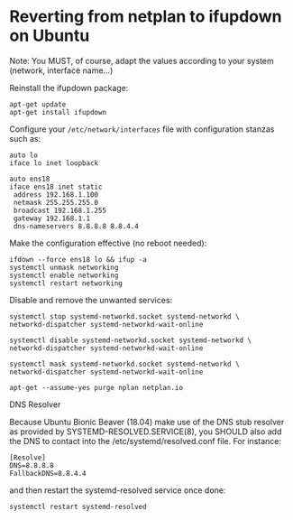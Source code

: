 # Reverting from netplan to ifupdown on Ubuntu

Note: You MUST, of course, adapt the values according to your system (network, interface name…)

Reinstall the ifupdown package:
```
apt-get update
apt-get install ifupdown
```
 
Configure your `/etc/network/interfaces` file with configuration stanzas such as:
```
auto lo
iface lo inet loopback

auto ens18
iface ens18 inet static
 address 192.168.1.100
 netmask 255.255.255.0
 broadcast 192.168.1.255
 gateway 192.168.1.1
 dns-nameservers 8.8.8.8 8.8.4.4
 ```
 
Make the configuration effective (no reboot needed):
```
ifdown --force ens18 lo && ifup -a
systemctl unmask networking
systemctl enable networking
systemctl restart networking
```
 
Disable and remove the unwanted services:
```
systemctl stop systemd-networkd.socket systemd-networkd \
networkd-dispatcher systemd-networkd-wait-online
```
```
systemctl disable systemd-networkd.socket systemd-networkd \
networkd-dispatcher systemd-networkd-wait-online
```
```
systemctl mask systemd-networkd.socket systemd-networkd \
networkd-dispatcher systemd-networkd-wait-online
```
```
apt-get --assume-yes purge nplan netplan.io
```

DNS Resolver

Because Ubuntu Bionic Beaver (18.04) make use of the DNS stub resolver as provided by SYSTEMD-RESOLVED.SERVICE(8), you SHOULD also add the DNS to contact into the /etc/systemd/resolved.conf file. For instance:

```
[Resolve]
DNS=8.8.8.8
FallbackDNS=8.8.4.4
```

and then restart the systemd-resolved service once done:
```
systemctl restart systemd-resolved
```
